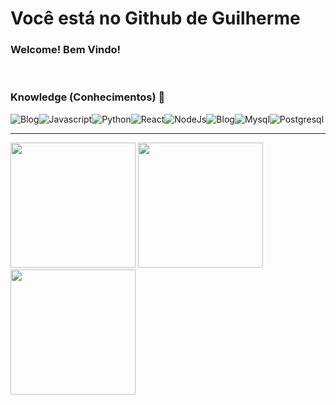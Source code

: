 # Você está no Github de Guilherme
### Welcome! Bem Vindo!
<br />

### Knowledge (Conhecimentos) 🧠 
![Blog](https://img.shields.io/badge/CyberSecurity-B1361E?style=for-the-badge&logo=Codewars&logoColor=white)![Javascript](https://img.shields.io/badge/JavaScript-F7DF1E?style=for-the-badge&logo=javascript&logoColor=black)![Python](https://img.shields.io/badge/Python-14354C?style=for-the-badge&logo=python&logoColor=white)![React](https://img.shields.io/badge/React-20232A?style=for-the-badge&logo=react&logoColor=61DAFB)![NodeJs](https://img.shields.io/badge/Node.js-43853D?style=for-the-badge&logo=node.js&logoColor=white)![Blog](https://img.shields.io/badge/Linux-A81D33?style=for-the-badge&logo=Linux&logoColor=white)![Mysql](https://img.shields.io/badge/MySQL-005C84?style=for-the-badge&logo=mysql&logoColor=white)![Postgresql](https://img.shields.io/badge/PostgreSQL-316192?style=for-the-badge&logo=postgresql&logoColor=white)
<div style="display: inline_block, height: 100px">
  <hr/>
  <img height ="200px" src="https://img.freepik.com/fotos-gratis/computador-laptop-cinza-ligado_400718-47.jpg?w=740&t=st=1683509650~exp=1683510250~hmac=3abceba2b6f8f49eb330c93bd03d2209296f02f639a3d5eae887ba16a502598f"/>
  <img height ="200px" src="https://img.freepik.com/fotos-gratis/senha-com-codigo-manual-e-binario_23-2148578090.jpg?w=740&t=st=1683510024~exp=1683510624~hmac=6b282e42cc73a39af0e69df2c6a3105cf6659fe17dd715a9930662727d5b0fbc"/>
  <img height="200px" src="https://img.freepik.com/fotos-gratis/fundo-de-banner-de-armazenamento-em-nuvem_53876-108506.jpg?w=740&t=st=1683510092~exp=1683510692~hmac=b2d7b94de2921ef0ca5dbe5e496eb721dc1cec3783441108ccf9500f35a5c959"/>
<div>


  


 
